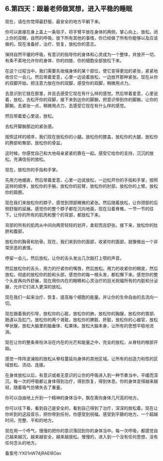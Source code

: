 ## 6.第四天：跟着老师做冥想，进入平稳的睡眠
现在，请在你觉得最舒服，最安全的地方平躺下来。


你可以直接在身上盖上一条毯子，将手臂平放在身体的两侧，掌心向上、放松。闭上你的双眼，自然的呼吸，放下所有其他的事情，你已经做了所有你能够以及应该做的。现在准备好，治疗、恢复，放松你的意志。


保持自然平缓的呼吸，有意识的指导你的身体和心灵成为一个整体，并放开一切，有条不紊地允许你的身体、你的四肢、你的细胞全部放松下来。


在这个过程当中，我们需要先收缩身体的某个部位，使它变得更加的紧张，紧紧地收住它一会儿。然后带着爱意，心里一边说着放松，一边放开那种紧张。现在从你的双脚开始，把注意力放在你的双脚，感受你的双脚，稍微用点力。


去意识到它就在那里，并且去感受它现在有什么样的感觉。然后带着爱意，心里说着，放松，去松开你的双脚，接下来到达你的脚腕，把意识带到你的脚腕，让你的脚腕。去紧张一点，稍微用点力，去感受它现在有什么样的感觉。


然后带着爱心里说，放松。


去松开脚腕那边的紧张感。


按照这样的顺序，我们现在放松你的小腿。放松你的膝盖，放松你的大腿，放松你的胯部和臀部，放松你的骨盆。


这时候，你感觉自己和大地母亲紧紧的靠在一起。感受它给你的支持，沉沉的放松。充满信任的放松。


现在，放松你的手指和手掌。


先用力地绷直，然后带着爱意，心里一边说放松，一边松开你的手指和手掌，按照这样的顺序，放松你的手腕，放松你的前臂，放松你的肘部，放松你的上臂。放松你的肩膀。


现在我们来放松你的脖子，感觉到颈部微微的紧张。然后随着放松，让你颈部的后侧舒服的延展。感觉你的整个脖子都在沉向地面，现在沿着脊椎，一节一节的往下。让你的所有的肌肉和整个的背部，都放松下来。


背部的所有的肌肉从中间向两旁轻轻的划开，柔软而且舒张。接下来，放松你的肚脐和腹部，


放松你的胸骨和肋骨。现在，我们来到你的面部，收紧你的面部，就像做出一个非常厌恶的表情。


停留一会儿，然后放松，让你的舌头发出几次敲打上颚的声音。


然后放松你的舌头，用力的拧紧你的嘴唇，然后放松。用力的收紧你的眼皮，然后放松，彻底的放松你的脸和头部，感觉你的每一根头发，都松懈下来。感觉你的整个头皮再向外舒展，现在用你内在的眼睛和心灵治疗的目光祝福所有的内脏和分泌腺，允许它们进入更深的放松。


现在我们一起来治疗、恢复、提高每个细胞的能量。并让你的生命自由的去流向一切。


现在跟着我的引导，放松你的心脏，放松你的肺，放松你的胸腺，放松你的胃部、肠道以及肛门，放松你的两个肾脏，放松你的脾脏、肝脏，放松你的心器官，放松甲状腺，放松大脑里的脑垂体、松果体。放松大脑本身，让所有的思想平稳地流淌。


现在让你的整条脊柱沐浴在内在的光芒和能量之中，完全的放松，从脊柱的根部开始。


感觉一阵阵波澜般的放松从脊柱蔓延向身体的其他区域。让所有的创造力和性的区域放松、流动、连接。


在身体放松以后，有意识或者无意识的让你的呼吸进入到一种节奏当中，平缓而深沉。每一次的呼吸都让身体得到治疗，得到恢复，得到休息。你的身体变得越来越轻，随着吸气仿佛失去了重量。


你可以自由地上升到一个精神的身体当中，飘在离你身体几尺高的地方。


你可以往下看，看到自己是安全的，看到自己得到了治疗，深深的放松着。现在让你听到的这段音乐，把你带到任何，你感受到祝福，感受到平静的地方。一个超越时间，完整、平和的地方。


现在用一个呼气，慢慢的把你的意识落回到你的身体当中。每一次呼吸，都感觉自己越来越沉，越来越安全，越来越放松。慢慢的，进入到一个没有任何思想，没有任何念头的地方。


备案号:YX01nW74jRAEl8Oav

